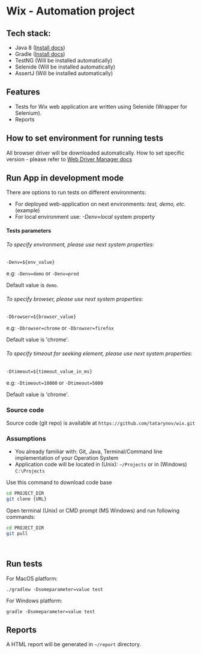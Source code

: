 # Wix - Automation project
## Tech stack:
- Java 8 ([Install docs](https://docs.oracle.com/javase/8/docs/technotes/guides/install/install_overview.html))
- Gradle ([Install docs](https://gradle.org/install/))
- TestNG (Will be installed automatically)
- Selenide (Will be installed automatically)
- AssertJ (Will be installed automatically)


## Features
- Tests for Wix web application are written using Selenide (Wrapper for Selenium).
- Reports


## How to set environment for running tests
All browser driver will be downloaded automatically. How to set specific version - please refer to [Web Driver Manager docs](https://github.com/bonigarcia/webdrivermanager)

## Run App in development mode
There are options to run tests on different environments: 
- For deployed web-application on next environments: *test, demo, etc.* (example)
- For local environment use: *-Denv=local* system property


#### Tests parameters
###### To specify environment, please use next system properties:
```
-Denv=${env_value} 
```
e.g:
``` -Denv=demo ``` or ``` -Denv=prod ```

Default value is ```demo```.


###### To specify browser, please use next system properties:
```
-Dbrowser=${browser_value} 
```
e.g:
``` -Dbrowser=chrome ``` or ``` -Dbrowser=firefox ```

Default value is 'chrome'.

###### To specify timeout for seeking element, please use next system properties:
```
-Dtimeout=${timeout_value_in_ms} 
```
e.g:
``` -Dtimeout=10000 ``` or ``` -Dtimeout=5000 ```

Default value is 'chrome'.


### Source code
Source code (git repo) is available at ```https://github.com/tatarynov/wix.git```


### Assumptions
- You already familiar with: Git, Java, Terminal/Command line implementation of your Operation System
- Application code will be located in (Unix): ```~/Projects``` or in (Windows) ```C:\Projects```

Use this command to download code base
```bash
cd PROJECT_DIR
git clone {URL}
```

Open terminal (Unix) or CMD prompt (MS Windows) and run following commands:
```bash
cd PROJECT_DIR
git pull
```
<br>

## Run tests


For MacOS platform:
```
./gradlew -Dsomeparameter=value test
```

For Windows platform:
```
gradle -Dsomeparameter=value test
```

## Reports


A HTML report will be generated in ```~/report``` directory.

